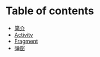 # Table of contents

* [简介](README.md)
* [Activity](Activity.md)
* [Fragment](fragment.md)
* [弹窗](dan-chuang.md)
